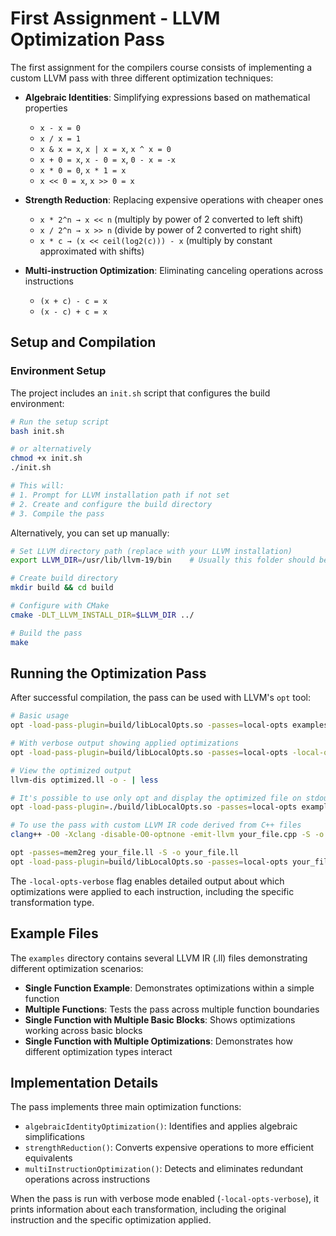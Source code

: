 # First Assignment - LLVM Optimization Pass

The first assignment for the compilers course consists of implementing a custom LLVM pass with three different optimization techniques:

- **Algebraic Identities**: Simplifying expressions based on mathematical properties
  - `x - x = 0`
  - `x / x = 1`
  - `x & x = x`, `x | x = x`, `x ^ x = 0`
  - `x + 0 = x`, `x - 0 = x`, `0 - x = -x`
  - `x * 0 = 0`, `x * 1 = x`
  - `x << 0 = x`, `x >> 0 = x`

- **Strength Reduction**: Replacing expensive operations with cheaper ones
  - `x * 2^n → x << n` (multiply by power of 2 converted to left shift)
  - `x / 2^n → x >> n` (divide by power of 2 converted to right shift)
  - `x * c → (x << ceil(log2(c))) - x` (multiply by constant approximated with shifts)

- **Multi-instruction Optimization**: Eliminating canceling operations across instructions
  - `(x + c) - c = x`
  - `(x - c) + c = x`

## Setup and Compilation

### Environment Setup

The project includes an `init.sh` script that configures the build environment:

```bash
# Run the setup script
bash init.sh

# or alternatively
chmod +x init.sh
./init.sh

# This will:
# 1. Prompt for LLVM installation path if not set
# 2. Create and configure the build directory
# 3. Compile the pass
```

Alternatively, you can set up manually:

```bash
# Set LLVM directory path (replace with your LLVM installation)
export LLVM_DIR=/usr/lib/llvm-19/bin    # Usually this folder should be fine

# Create build directory
mkdir build && cd build

# Configure with CMake
cmake -DLT_LLVM_INSTALL_DIR=$LLVM_DIR ../

# Build the pass
make
```

## Running the Optimization Pass

After successful compilation, the pass can be used with LLVM's `opt` tool:

```bash
# Basic usage
opt -load-pass-plugin=build/libLocalOpts.so -passes=local-opts examples/single_function.ll -o optimized.ll

# With verbose output showing applied optimizations
opt -load-pass-plugin=build/libLocalOpts.so -passes=local-opts -local-opts-verbose examples/single_function.ll -o optimized.ll

# View the optimized output
llvm-dis optimized.ll -o - | less

# It's possible to use only opt and display the optimized file on stdout
opt -load-pass-plugin=./build/libLocalOpts.so -passes=local-opts examples/single_function.ll -S

# To use the pass with custom LLVM IR code derived from C++ files
clang++ -O0 -Xclang -disable-O0-optnone -emit-llvm your_file.cpp -S -o your_file.ll # Generates LLVM IR without applying any optimization

opt -passes=mem2reg your_file.ll -S -o your_file.ll
opt -load-pass-plugin=build/libLocalOpts.so -passes=local-opts your_file.ll -o your_file_optimized.ll
```

The `-local-opts-verbose` flag enables detailed output about which optimizations were applied to each instruction, including the specific transformation type.

## Example Files

The `examples` directory contains several LLVM IR (.ll) files demonstrating different optimization scenarios:

- **Single Function Example**: Demonstrates optimizations within a simple function
- **Multiple Functions**: Tests the pass across multiple function boundaries
- **Single Function with Multiple Basic Blocks**: Shows optimizations working across basic blocks
- **Single Function with Multiple Optimizations**: Demonstrates how different optimization types interact

## Implementation Details

The pass implements three main optimization functions:
- `algebraicIdentityOptimization()`: Identifies and applies algebraic simplifications
- `strengthReduction()`: Converts expensive operations to more efficient equivalents
- `multiInstructionOptimization()`: Detects and eliminates redundant operations across instructions

When the pass is run with verbose mode enabled (`-local-opts-verbose`), it prints information about each transformation, including the original instruction and the specific optimization applied.
